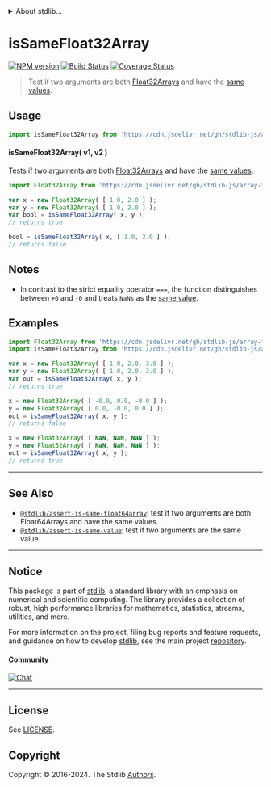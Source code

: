 <!--

@license Apache-2.0

Copyright (c) 2024 The Stdlib Authors.

Licensed under the Apache License, Version 2.0 (the "License");
you may not use this file except in compliance with the License.
You may obtain a copy of the License at

   http://www.apache.org/licenses/LICENSE-2.0

Unless required by applicable law or agreed to in writing, software
distributed under the License is distributed on an "AS IS" BASIS,
WITHOUT WARRANTIES OR CONDITIONS OF ANY KIND, either express or implied.
See the License for the specific language governing permissions and
limitations under the License.

-->


<details>
  <summary>
    About stdlib...
  </summary>
  <p>We believe in a future in which the web is a preferred environment for numerical computation. To help realize this future, we've built stdlib. stdlib is a standard library, with an emphasis on numerical and scientific computation, written in JavaScript (and C) for execution in browsers and in Node.js.</p>
  <p>The library is fully decomposable, being architected in such a way that you can swap out and mix and match APIs and functionality to cater to your exact preferences and use cases.</p>
  <p>When you use stdlib, you can be absolutely certain that you are using the most thorough, rigorous, well-written, studied, documented, tested, measured, and high-quality code out there.</p>
  <p>To join us in bringing numerical computing to the web, get started by checking us out on <a href="https://github.com/stdlib-js/stdlib">GitHub</a>, and please consider <a href="https://opencollective.com/stdlib">financially supporting stdlib</a>. We greatly appreciate your continued support!</p>
</details>

# isSameFloat32Array

[![NPM version][npm-image]][npm-url] [![Build Status][test-image]][test-url] [![Coverage Status][coverage-image]][coverage-url] <!-- [![dependencies][dependencies-image]][dependencies-url] -->

> Test if two arguments are both [Float32Arrays][@stdlib/array/float32] and have the [same values][@stdlib/assert/is-same-value].



<section class="usage">

## Usage

```javascript
import isSameFloat32Array from 'https://cdn.jsdelivr.net/gh/stdlib-js/assert-is-same-float32array@deno/mod.js';
```

#### isSameFloat32Array( v1, v2 )

Tests if two arguments are both [Float32Arrays][@stdlib/array/float32] and have the [same values][@stdlib/assert/is-same-value].

```javascript
import Float32Array from 'https://cdn.jsdelivr.net/gh/stdlib-js/array-float32@deno/mod.js';

var x = new Float32Array( [ 1.0, 2.0 ] );
var y = new Float32Array( [ 1.0, 2.0 ] );
var bool = isSameFloat32Array( x, y );
// returns true

bool = isSameFloat32Array( x, [ 1.0, 2.0 ] );
// returns false
```

</section>

<!-- /.usage -->

<section class="notes">

## Notes

-   In contrast to the strict equality operator `===`, the function distinguishes between `+0` and `-0` and treats `NaNs` as the [same value][@stdlib/assert/is-same-value].

</section>

<!-- /.notes -->

<section class="examples">

## Examples

<!-- eslint no-undef: "error" -->

```javascript
import Float32Array from 'https://cdn.jsdelivr.net/gh/stdlib-js/array-float32@deno/mod.js';
import isSameFloat32Array from 'https://cdn.jsdelivr.net/gh/stdlib-js/assert-is-same-float32array@deno/mod.js';

var x = new Float32Array( [ 1.0, 2.0, 3.0 ] );
var y = new Float32Array( [ 1.0, 2.0, 3.0 ] );
var out = isSameFloat32Array( x, y );
// returns true

x = new Float32Array( [ -0.0, 0.0, -0.0 ] );
y = new Float32Array( [ 0.0, -0.0, 0.0 ] );
out = isSameFloat32Array( x, y );
// returns false

x = new Float32Array( [ NaN, NaN, NaN ] );
y = new Float32Array( [ NaN, NaN, NaN ] );
out = isSameFloat32Array( x, y );
// returns true
```

</section>

<!-- /.examples -->

<!-- Section for related `stdlib` packages. Do not manually edit this section, as it is automatically populated. -->

<section class="related">

* * *

## See Also

-   <span class="package-name">[`@stdlib/assert-is-same-float64array`][@stdlib/assert/is-same-float64array]</span><span class="delimiter">: </span><span class="description">test if two arguments are both Float64Arrays and have the same values.</span>
-   <span class="package-name">[`@stdlib/assert-is-same-value`][@stdlib/assert/is-same-value]</span><span class="delimiter">: </span><span class="description">test if two arguments are the same value.</span>

</section>

<!-- /.related -->

<!-- Section for all links. Make sure to keep an empty line after the `section` element and another before the `/section` close. -->


<section class="main-repo" >

* * *

## Notice

This package is part of [stdlib][stdlib], a standard library with an emphasis on numerical and scientific computing. The library provides a collection of robust, high performance libraries for mathematics, statistics, streams, utilities, and more.

For more information on the project, filing bug reports and feature requests, and guidance on how to develop [stdlib][stdlib], see the main project [repository][stdlib].

#### Community

[![Chat][chat-image]][chat-url]

---

## License

See [LICENSE][stdlib-license].


## Copyright

Copyright &copy; 2016-2024. The Stdlib [Authors][stdlib-authors].

</section>

<!-- /.stdlib -->

<!-- Section for all links. Make sure to keep an empty line after the `section` element and another before the `/section` close. -->

<section class="links">

[npm-image]: http://img.shields.io/npm/v/@stdlib/assert-is-same-float32array.svg
[npm-url]: https://npmjs.org/package/@stdlib/assert-is-same-float32array

[test-image]: https://github.com/stdlib-js/assert-is-same-float32array/actions/workflows/test.yml/badge.svg?branch=main
[test-url]: https://github.com/stdlib-js/assert-is-same-float32array/actions/workflows/test.yml?query=branch:main

[coverage-image]: https://img.shields.io/codecov/c/github/stdlib-js/assert-is-same-float32array/main.svg
[coverage-url]: https://codecov.io/github/stdlib-js/assert-is-same-float32array?branch=main

<!--

[dependencies-image]: https://img.shields.io/david/stdlib-js/assert-is-same-float32array.svg
[dependencies-url]: https://david-dm.org/stdlib-js/assert-is-same-float32array/main

-->

[chat-image]: https://img.shields.io/gitter/room/stdlib-js/stdlib.svg
[chat-url]: https://app.gitter.im/#/room/#stdlib-js_stdlib:gitter.im

[stdlib]: https://github.com/stdlib-js/stdlib

[stdlib-authors]: https://github.com/stdlib-js/stdlib/graphs/contributors

[umd]: https://github.com/umdjs/umd
[es-module]: https://developer.mozilla.org/en-US/docs/Web/JavaScript/Guide/Modules

[deno-url]: https://github.com/stdlib-js/assert-is-same-float32array/tree/deno
[umd-url]: https://github.com/stdlib-js/assert-is-same-float32array/tree/umd
[esm-url]: https://github.com/stdlib-js/assert-is-same-float32array/tree/esm
[branches-url]: https://github.com/stdlib-js/assert-is-same-float32array/blob/main/branches.md

[stdlib-license]: https://raw.githubusercontent.com/stdlib-js/assert-is-same-float32array/main/LICENSE

[@stdlib/array/float32]: https://github.com/stdlib-js/array-float32/tree/deno

[@stdlib/assert/is-same-value]: https://github.com/stdlib-js/assert-is-same-value/tree/deno

<!-- <related-links> -->

[@stdlib/assert/is-same-float64array]: https://github.com/stdlib-js/assert-is-same-float64array/tree/deno

<!-- </related-links> -->

</section>

<!-- /.links -->
